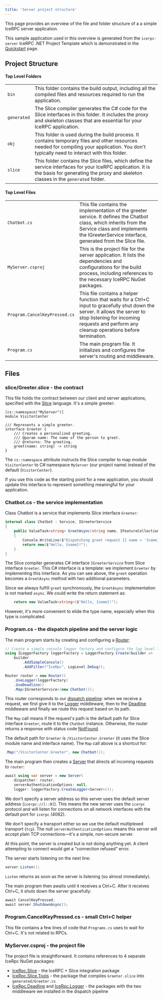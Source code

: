 ```yaml
---
title: 'Server project structure'
---
```


This page provides an overview of the file and folder structure of a a simple
IceRPC server application.

This sample application used in this overview is generated from the
`icerpc-server` IceRPC .NET Project Template which is demonstrated in the
[Quickstart](/getting-started/using-icerpc/quickstart) page.

## Project Structure

#### Top Level Folders

|             |                                                                                                                                                                                                 |
| ----------- | ----------------------------------------------------------------------------------------------------------------------------------------------------------------------------------------------- |
| `bin`       | This folder contains the build output, including all the compiled files and resources required to run the application.                                                                          |
| `generated` | The Slice compiler generates the C# code for the Slice interfaces in this folder. It includes the proxy and skeleton classes that are essential for your IceRPC application.                    |
| `obj`       | This folder is used during the build process. It contains temporary files and other resources needed for compiling your application. You don't typically need to interact with this folder.     |
| `slice`     | This folder contains the Slice files, which define the service interfaces for your IceRPC application. It is the basis for generating the proxy and skeleton classes in the `generated` folder. |

#### Top Level Files

|                               |                                                                                                                                                                                                                            |
| ----------------------------- | -------------------------------------------------------------------------------------------------------------------------------------------------------------------------------------------------------------------------- |
| `Chatbot.cs`                  | This file contains the implementation of the greeter service. It defines the Chatbot class, which inherits from the Service class and implements the IGreeterService interface, generated from the Slice file.             |
| `MyServer.csproj`             | This is the project file for the server application. It lists the dependencies and configurations for the build process, including references to the necessary IceRPC NuGet packages.                                      |
| `Program.CancelKeyPressed.cs` | This file contains a helper function that waits for a Ctrl+C input to gracefully shut down the server. It allows the server to stop listening for incoming requests and perform any cleanup operations before termination. |
| `Program.cs`                  | The main program file. It initializes and configures the server's routing and middleware.                                                                                                                                  |

## Files

### slice/Greeter.slice - the contract

This file holds the contract between our client and server applications, specified with the [Slice] language.
It's a simple greeter:

```slice
[cs::namespace("MyServer")]
module VisitorCenter

/// Represents a simple greeter.
interface Greeter {
    /// Creates a personalized greeting.
    /// @param name: The name of the person to greet.
    /// @returns: The greeting.
    greet(name: string) -> string
}
```

The `cs::namespace` attribute instructs the Slice compiler to map module `VisitorCenter` to C# namespace `MyServer` (our
project name) instead of the default (`VisitorCenter`).

If you use this code as the starting point for a new application, you should update this interface to represent
something meaningful for your application.

### Chatbot.cs - the service implementation

Class Chatbot is a service that implements Slice interface `Greeter`:

```csharp
internal class Chatbot : Service, IGreeterService
{
    public ValueTask<string> GreetAsync(string name, IFeatureCollection features, CancellationToken cancellationToken)
    {
        Console.WriteLine($"Dispatching greet request {{ name = '{name}' }}");
        return new($"Hello, {name}!");
    }
}
```

The Slice compiler generates C# interface `IGreeterService` from Slice interface `Greeter`. This C# interface
is a template: we implement `Greeter` by implementing this interface. As you can see above, the `greet` operation
becomes a `GreetAsync` method with two additional parameters.

Since we always fulfill `greet` synchronously, the `GreetAsync` implementation is not marked `async`. We could write the
return statement as:

```csharp
    return new ValueTask<string>($"Hello, {name}!");
```

However, it's more convenient to elide the type name, especially when this type is complicated.

### Program.cs - the dispatch pipeline and the server logic

The main program starts by creating and configuring a [Router]:

```csharp
// Create a simple console logger factory and configure the log level for category IceRpc.
using ILoggerFactory loggerFactory = LoggerFactory.Create(builder =>
    builder
        .AddSimpleConsole()
        .AddFilter("IceRpc", LogLevel.Debug));

Router router = new Router()
    .UseLogger(loggerFactory)
    .UseDeadline()
    .Map<IGreeterService>(new Chatbot());
```

This router corresponds to our [dispatch pipeline][dispatch-pipeline]: when we receive a request, we first give it to
the [Logger] middleware, then to the [Deadline] middleware and finally we route this request based on its path.

The `Map` call means if the request's path is the default path for Slice interface `Greeter`, route it to the `Chatbot`
instance. Otherwise, the router returns a response with status code [NotFound].

The default path for `Greeter` is `/VisitorCenter.Greeter` (it uses the Slice module name and interface name). The `Map`
call above is a shortcut for:

```csharp
.Map("/VisitorCenter.Greeter", new Chatbot());
```

The main program then creates a [Server] that directs all incoming requests to `router`:

```csharp
await using var server = new Server(
    dispatcher: router,
    serverAuthenticationOptions: null,
    logger: loggerFactory.CreateLogger<Server>());
```

We don't specify a server address so this server uses the default server address (`icerpc://[::0]`). This means the
new server uses the `icerpc` protocol and will listen for connections on all network interfaces with the default port
for `icerpc` (4062).

We don't specify a transport either so we use the default multiplexed transport (`tcp`). The null
`serverAuthenticationOptions` means this server will accept plain TCP connections—it's a simple, non-secure server.

At this point, the server is created but is not doing anything yet. A client attempting to connect would get a
"connection refused" error.

The server starts listening on the next line:

```csharp
server.Listen();
```

`Listen` returns as soon as the server is listening (so almost immediately).

The main program then awaits until it receives a Ctrl+C. After it receives Ctrl+C, it shuts down the server gracefully:

```csharp
await CancelKeyPressed;
await server.ShutdownAsync();
```

### Program.CancelKeyPressed.cs - small Ctrl+C helper

This file contains a few lines of code that `Programs.cs` uses to wait for Ctrl+C. It's not related to RPCs.

### MyServer.csproj - the project file

The project file is straightforward. It contains references to 4 separate IceRpc NuGet packages:

- [IceRpc.Slice] - the IceRPC + Slice integration package
- [IceRpc.Slice.Tools] - the package that compiles `Greeter.slice` into `generated/Greeter.cs`
- [IceRpc.Deadline] and [IceRpc.Logger] - the packages with the two middleware we installed in the dispatch pipeline

[dispatch-pipeline]: /icerpc/dispatch/dispatch-pipeline
[service-address]: /icerpc/invocation/service-address
[Slice]: /slice
[IceRpc.Slice]: https://www.nuget.org/packages/IceRpc.Slice
[IceRpc.Slice.Tools]: https://www.nuget.org/packages/IceRpc.Slice.Tools
[IceRpc.Deadline]: https://www.nuget.org/packages/IceRpc.Deadline
[IceRpc.Logger]: https://www.nuget.org/packages/IceRpc.Logger
[Deadline]: csharp:IceRpc.Deadline
[Logger]: csharp:IceRpc.Logger
[Router]: csharp:IceRpc.Router
[Server]: csharp:IceRpc.Server
[NotFound]: csharp:IceRpc.StatusCode#NotFound
